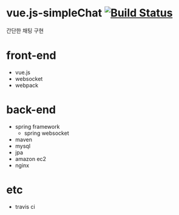 # vue.js-simpleChat [![Build Status](https://travis-ci.org/GuBeomJeong/vue.js-simpleChat.svg?branch=master)](https://travis-ci.org/GuBeomJeong/vue.js-simpleChat)
간단한 채팅 구현

# front-end
* vue.js
* websocket
* webpack

# back-end
* spring framework
  * spring websocket
* maven
* mysql
* jpa
* amazon ec2
* nginx

# etc
* travis ci
